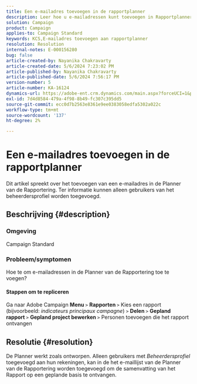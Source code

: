 ```yaml
---
title: Een e-mailadres toevoegen in de rapportplanner
description: Leer hoe u e-mailadressen kunt toevoegen in Rapportplanner. Alleen gebruikers met een beheerdersprofiel kunnen worden toegevoegd.
solution: Campaign
product: Campaign
applies-to: Campaign Standard
keywords: KCS,E-mailadres toevoegen aan rapportplanner
resolution: Resolution
internal-notes: E-000156280
bug: false
article-created-by: Nayanika Chakravarty
article-created-date: 5/6/2024 7:23:02 PM
article-published-by: Nayanika Chakravarty
article-published-date: 5/6/2024 7:56:17 PM
version-number: 5
article-number: KA-16124
dynamics-url: https://adobe-ent.crm.dynamics.com/main.aspx?forceUCI=1&pagetype=entityrecord&etn=knowledgearticle&id=c2c5140b-de0b-ef11-9f8a-6045bd0065b6
exl-id: 7d4d8584-479a-4f98-8b49-fc307c395dd5
source-git-commit: ecc0d7b2563e8361e9ee0383058edfa5302a022c
workflow-type: tm+mt
source-wordcount: '137'
ht-degree: 2%

---
```


# Een e-mailadres toevoegen in de rapportplanner


Dit artikel spreekt over het toevoegen van een e-mailadres in de Planner van de Rapportering. Ter informatie kunnen alleen gebruikers van het beheerdersprofiel worden toegevoegd.

## Beschrijving {#description}


### <b>Omgeving </b>

Campaign Standard

### <b>Probleem/symptomen</b>

Hoe te om e-mailadressen in de Planner van de Rapportering toe te voegen?

#### Stappen om te repliceren

Ga naar Adobe Campaign <b>Menu </b>`>`  <b>Rapporten </b>`>`  Kies een rapport (bijvoorbeeld: *indicateurs principaux campagne*) `>`  <b>Delen </b>`>`  <b>Gepland rapport </b>`>`  <b>Gepland project bewerken </b>`>`  Personen toevoegen die het rapport ontvangen


## Resolutie {#resolution}


De Planner werkt zoals ontworpen. Alleen gebruikers met *Beheerdersprofiel* toegevoegd aan hun rekeningen, kan in de het e-maillijst van de Planner van de Rapportering worden toegevoegd om de samenvatting van het Rapport op een geplande basis te ontvangen.
